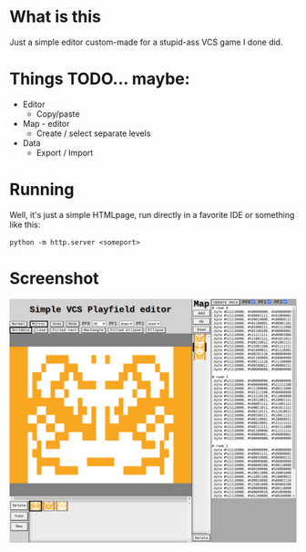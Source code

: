 # What is this

Just a simple editor custom-made for a stupid-ass VCS game I done did.

# Things TODO... maybe:
- Editor
    - Copy/paste
- Map - editor
    - Create / select separate levels
- Data
    - Export / Import

# Running
Well, it's just a simple HTMLpage, run directly in a favorite IDE or something like this:
```
python -m http.server <someport>
```
# Screenshot

![Behold](screenshot.png?raw=true "Editor IN ACTION")


